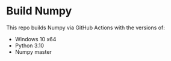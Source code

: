 # Build Numpy

This repo builds Numpy via GitHub Actions with the versions of:

* Windows 10 x64
* Python 3.10
* Numpy master
